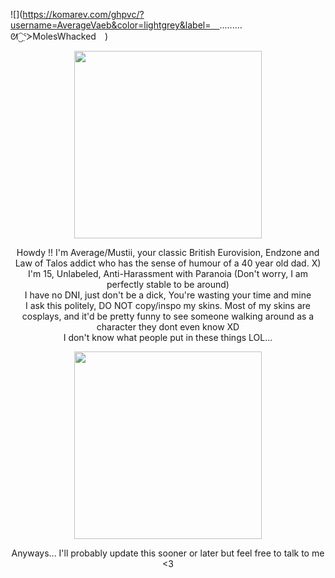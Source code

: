 ![](https://komarev.com/ghpvc/?username=AverageVaeb&color=lightgrey&label= ......... ᘛ⁐̤ᕐᐷMolesWhacked )

<p align="center">
<img src="https://i.pinimg.com/736x/f0/45/f7/f045f7a5dfff4eb1f070f67a8ae79cac.jpg" width=300 height=300>
</p>



<div align="center">
Howdy !! I'm Average/Mustii, your classic British Eurovision, Endzone and Law of Talos addict who has the sense of humour of a 40 year old dad. X)
  
<div align="center">
I'm 15, Unlabeled, Anti-Harassment with Paranoia (Don't worry, I am perfectly stable to be around)
  
<div align="center">
I have no DNI, just don't be a dick, You're wasting your time and mine
  
<div align="center">
I ask this politely, DO NOT copy/inspo my skins. Most of my skins are cosplays, and it'd be pretty funny to see someone walking around as a character they dont even know XD

<div align="center">
I don't know what people put in these things LOL...

<p align="center">
<img src="https://images-wixmp-ed30a86b8c4ca887773594c2.wixmp.com/f/abe0290f-818c-4165-8053-fe76f7547091/diq3uwt-27c5d973-8778-40ba-b30b-6d1890f4daaf.png?token=eyJ0eXAiOiJKV1QiLCJhbGciOiJIUzI1NiJ9.eyJzdWIiOiJ1cm46YXBwOjdlMGQxODg5ODIyNjQzNzNhNWYwZDQxNWVhMGQyNmUwIiwiaXNzIjoidXJuOmFwcDo3ZTBkMTg4OTgyMjY0MzczYTVmMGQ0MTVlYTBkMjZlMCIsIm9iaiI6W1t7InBhdGgiOiJcL2ZcL2FiZTAyOTBmLTgxOGMtNDE2NS04MDUzLWZlNzZmNzU0NzA5MVwvZGlxM3V3dC0yN2M1ZDk3My04Nzc4LTQwYmEtYjMwYi02ZDE4OTBmNGRhYWYucG5nIn1dXSwiYXVkIjpbInVybjpzZXJ2aWNlOmZpbGUuZG93bmxvYWQiXX0._E9EXqdkgWv0Rs4YpibGHIKOuuBYRonediWtN2WadXA" width=300 height=300>


<div align="center">
Anyways... I'll probably update this sooner or later but feel free to talk to me <3
